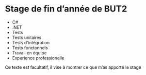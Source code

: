 # Stage de fin d’année de BUT2

* C#
* .NET
* Tests
* Tests unitaires
* Tests d'intégration
* Tests fonctonnels
* Travail en équipe
* Experience professionelle

Ce texte est facultatif, il vise à montrer ce que m’as apporté le stage

